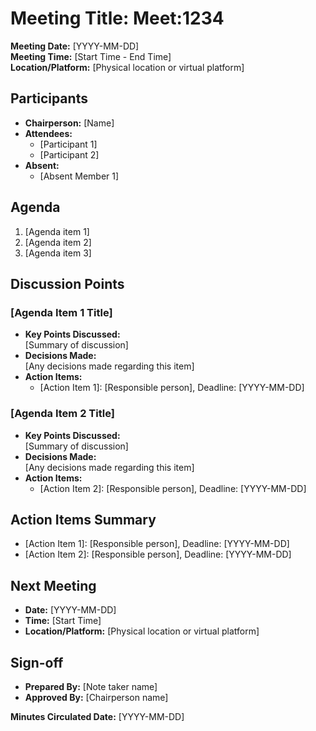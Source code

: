 # Meeting Title: Meet:1234
**Meeting Date:** [YYYY-MM-DD]  
**Meeting Time:** [Start Time - End Time]  
**Location/Platform:** [Physical location or virtual platform]

## Participants
- **Chairperson:** [Name]  
- **Attendees:**  
  - [Participant 1]  
  - [Participant 2]  
- **Absent:**  
  - [Absent Member 1]  

## Agenda
1. [Agenda item 1]
2. [Agenda item 2]
3. [Agenda item 3]

## Discussion Points

### [Agenda Item 1 Title]
- **Key Points Discussed:**  
  [Summary of discussion]
- **Decisions Made:**  
  [Any decisions made regarding this item]
- **Action Items:**  
  - [Action Item 1]: [Responsible person], Deadline: [YYYY-MM-DD]

### [Agenda Item 2 Title]
- **Key Points Discussed:**  
  [Summary of discussion]
- **Decisions Made:**  
  [Any decisions made regarding this item]
- **Action Items:**  
  - [Action Item 2]: [Responsible person], Deadline: [YYYY-MM-DD]

## Action Items Summary
- [Action Item 1]: [Responsible person], Deadline: [YYYY-MM-DD]  
- [Action Item 2]: [Responsible person], Deadline: [YYYY-MM-DD]

## Next Meeting
- **Date:** [YYYY-MM-DD]  
- **Time:** [Start Time]  
- **Location/Platform:** [Physical location or virtual platform]

## Sign-off
- **Prepared By:** [Note taker name]  
- **Approved By:** [Chairperson name]  

**Minutes Circulated Date:** [YYYY-MM-DD]